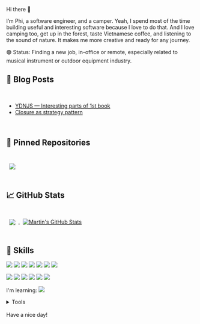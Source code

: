<!-- [![Braydon's GitHub Banner](./assets/GitHubHeader.png)](https://braydoncoyer.dev) -->

<!-- [![Visits Badge](https://badges.pufler.dev/visits/braydoncoyer/braydoncoyer)](https:braydoncoyer.dev)
[![Twitter Badge](https://img.shields.io/badge/Twitter-Profile-informational?style=flat&logo=twitter&logoColor=white&color=1CA2F1)](https://twitter.com/BraydonCoyer)
[![LinkedIn Badge](https://img.shields.io/badge/LinkedIn-Profile-informational?style=flat&logo=linkedin&logoColor=white&color=0D76A8)](https://www.linkedin.com/in/braydon-coyer/)
[![CodePen Badge](https://img.shields.io/badge/CodePen-Profile-informational?style=flat&logo=codepen&logoColor=white&color=black)](https://codepen.io/braydoncoyer) -->

Hi there 👋

I’m Phi, a software engineer, and a camper. Yeah, I spend most of the time building useful and interesting software because I love to do that. And I love camping too, get up in the forest, taste Vietnamese coffee, and listening to the sound of nature. It makes me more creative and ready for any journey.

🟢 Status: Finding a new job, in-office or remote, especially related to musical instrument or outdoor equipment industry.
## 📝 Blog Posts

<br>

- [YDNJS — Interesting parts of 1st book](https://dev.to/phinguyen202/ydnjs-interesting-parts-of-1st-book-3nio)
- [Closure as strategy pattern](https://dev.to/phinguyen202/closure-use-case-as-strategy-pattern-12d9)

<br>

## 📌 Pinned Repositories

<br>

<a href="https://github.com/phinguyen202/svg-music-notation">
  <img align="center" style="margin:0.5rem" src="https://github-readme-stats.vercel.app/api/pin/?username=phinguyen202&repo=svg-music-notation&title_color=ffffff&text_color=c9cacc&icon_color=4AB197&bg_color=1A2B34" />
</a>

<br>
<br>

## &#x1f4c8; GitHub Stats

<br>

<a href="https://github.com/phinguyen202">
  <img align="center" style="margin:0.5rem" src="https://github-readme-stats.vercel.app/api/top-langs/?username=phinguyen202&hide=html,css&title_color=ffffff&text_color=c9cacc&icon_color=4AB197&bg_color=1A2B34" />
</a>

<a href="https://github.com/phinguyen202">
  <img align="center" style="margin:0.5rem" src="https://github-readme-stats.vercel.app/api?username=phinguyen202&show_icons=true&line_height=27&count_private=true&title_color=ffffff&text_color=c9cacc&icon_color=4AB097&bg_color=1A2B34" alt="Martin's GitHub Stats" />
</a>

<br>
<br>

## 💼 Skills

![](https://img.shields.io/badge/Code-Angular-informational?style=flat&logo=angular&logoColor=white&color=4AB197)
![](https://img.shields.io/badge/Code-React-informational?style=flat&logo=react&logoColor=white&color=4AB197)
![](https://img.shields.io/badge/Code-Redux-informational?style=flat&logo=Redux&logoColor=white&color=4AB197)
![](https://img.shields.io/badge/Code-JavaScript-informational?style=flat&logo=JavaScript&logoColor=white&color=4AB197)
![](https://img.shields.io/badge/Code-TypeScript-informational?style=flat&logo=TypeScript&logoColor=white&color=4AB197)
![](https://img.shields.io/badge/Code-KibanaPlugin-informational?style=flat&logo=kibana&logoColor=white&color=4AB197)
![](https://img.shields.io/badge/Code-jQuery-informational?style=flat&logo=jQuery&logoColor=white&color=4AB197)

![](https://img.shields.io/badge/Code-ElasticSearch-informational?style=flat&logo=ElasticSearch&logoColor=white&color=4AB197)
![](https://img.shields.io/badge/Code-ActiveMQ-informational?style=flat&logo=Apache-kafka&logoColor=white&color=4AB197)
![](https://img.shields.io/badge/Code-Java-informational?style=flat&logo=Java&logoColor=white&color=4AB197)
![](https://img.shields.io/badge/Code-SpringBoot-informational?style=flat&logo=Spring&logoColor=white&color=4AB197)
![](https://img.shields.io/badge/Code-MySQL-informational?style=flat&logo=MySQL&logoColor=white&color=4AB197)
![](https://img.shields.io/badge/Code-SQLServer-informational?style=flat&logo=microsoft-SQL-Server&logoColor=white&color=4AB197)

I'm learning: 
![](https://img.shields.io/badge/Code-NodeJs-informational?style=flat&logo=node.js&logoColor=white&color=4AB197)

<details>
<summary>Tools</summary>
<br>

![](https://img.shields.io/badge/Tools-VsCode-informational?style=flat&logo=Visual-Studio-Code&logoColor=white&color=4AB197)
![](https://img.shields.io/badge/Tools-Webpack-informational?style=flat&logo=Webpack&logoColor=white&color=4AB197)
![](https://img.shields.io/badge/Tools-Rollup-informational?style=flat&logo=Rollup.js&logoColor=white&color=4AB197)
![](https://img.shields.io/badge/Tools-SonarQube-informational?style=flat&logo=SonarQube&logoColor=white&color=4AB197)
![](https://img.shields.io/badge/Tools-NPM-informational?style=flat&logo=npm&logoColor=white&color=4AB197)
![](https://img.shields.io/badge/Tools-Postman-informational?style=flat&logo=Postman&logoColor=white&color=4AB197)
![](https://img.shields.io/badge/Tools-GitHub-informational?style=flat&logo=GitHub&logoColor=white&color=4AB197)
![](https://img.shields.io/badge/Tools-GitLab-informational?style=flat&logo=GitLab&logoColor=white&color=4AB197)
![](https://img.shields.io/badge/Tools-Bitbucket-informational?style=flat&logo=Bitbucket&logoColor=white&color=4AB197)
![](https://img.shields.io/badge/Tools-Jira-informational?style=flat&logo=Jira-Software&logoColor=white&color=4AB197)

</details>

<br>
Have a nice day!
